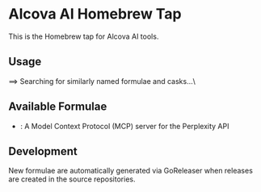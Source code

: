 # Alcova AI Homebrew Tap

This is the Homebrew tap for Alcova AI tools.

## Usage

\==> Searching for similarly named formulae and casks...\

## Available Formulae

- \: A Model Context Protocol (MCP) server for the Perplexity API

## Development

New formulae are automatically generated via GoReleaser when releases are created in the source repositories.

